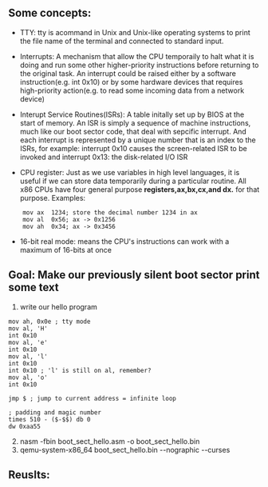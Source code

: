 ## Some concepts:

* TTY: tty is acommand in Unix and Unix-like operating systems to print the file name of the terminal
and connected to standard input. 

* Interrupts: A mechanism that allow the CPU temporaily to halt what it is doing and run some other
higher-priority instructions before returning to the original task. An interrupt could be raised either by a software instruction(e.g. int 0x10) or
by some hardware devices that requires high-priority action(e.g. to read some incoming data from a network device) 

* Interupt Service Routines(ISRs): A table initally set up by BIOS at the start of memory. An ISR is simply a sequence of machine instructions, much like
our boot sector code, that deal with sepcific interrupt. And each interrupt is represented by a unique number that is an index to the ISRs, for example: interrupt 0x10 
causes the screen-related ISR to be invoked and interrupt 0x13: the disk-related I/O ISR

* CPU register: Just as we use variables in high level languages, it is useful if we can store data temporarily during a particular routine. All x86 CPUs have four general purpose
**registers,ax,bx,cx,and dx.** for that purpose. Examples:

```
    mov ax  1234; store the decimal number 1234 in ax
    mov al  0x56; ax -> 0x1256
    mov ah  0x34; ax -> 0x3456
```
* 16-bit real mode: means the CPU's instructions can work with a maximum of 16-bits at once 

## Goal: Make our previously silent boot sector print some text
1. write our hello program
``` 
mov ah, 0x0e ; tty mode
mov al, 'H'
int 0x10
mov al, 'e'
int 0x10
mov al, 'l'
int 0x10
int 0x10 ; 'l' is still on al, remember?
mov al, 'o'
int 0x10

jmp $ ; jump to current address = infinite loop

; padding and magic number
times 510 - ($-$$) db 0
dw 0xaa55

``` 
2. nasm -fbin boot_sect_hello.asm -o boot_sect_hello.bin
3. qemu-system-x86_64 boot_sect_hello.bin --nographic --curses 

## Reuslts:
  
